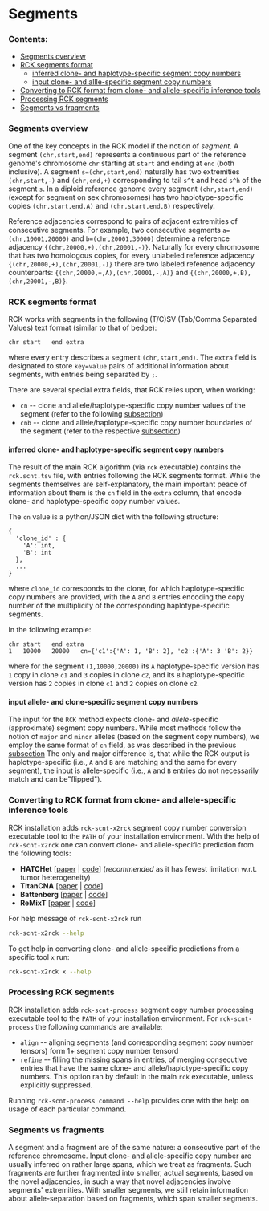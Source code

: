 # Segments

### Contents: 
* [Segments overview](#segments-overview)
* [RCK segments format](#rck-segments-format)
    * [inferred clone- and haplotype-specific segment copy numbers](#inferred-clone--and-haplotype-specific-segment-copy-numbers)
    * [input clone- and allle-specific segment copy numbers](#input-allele--and-clone-specific-segment-copy-numbers)
* [Converting to RCK format from clone- and allele-specific inference tools](#converting-to-rck-format-from-clone--and-allele-specific-inference-tools)
* [Processing RCK segments](#processing-rck-segments)
* [Segments vs fragments](#segments-vs-fragments)

### Segments overview

One of the key concepts in the RCK model if the notion of *segment*.
A segment `(chr,start,end)` represents a continuous part of the reference genome's chromosome `chr` starting at `start` and ending at `end` (both inclusive).
A segment `s=(chr,start,end)` naturally has two extremities `(chr,start,-)` and `(chr,end,+)` corresponding to tail `s^t` and head `s^h` of the segment `s`.
In a diploid reference genome every segment `(chr,start,end)` (except for segment on sex chromosomes) has two haplotype-specific copies `(chr,start,end,A)` and `(chr,start,end,B)` respectively.  

Reference adjacencies correspond to pairs of adjacent extremities of consecutive segments.
For example, two consecutive segments `a=(chr,10001,20000)` and `b=(chr,20001,30000)` determine a reference adjacency `{(chr,20000,+),(chr,20001,-)}`.
Naturally for every chromosome that has two homologous copies, for every unlabeled reference adjacency `{(chr,20000,+),(chr,20001,-)}` there are two labeled reference adjacency counterparts:
`{(chr,20000,+,A),(chr,20001,-,A)}` and `{(chr,20000,+,B),(chr,20001,-,B)}`.

### RCK segments format
RCK works with segments in the following (T/C)SV (Tab/Comma Separated Values) text format (similar to that of bedpe):
````
chr	start	end	extra
````
where every entry describes a segment `(chr,start,end)`.
The `extra` field is designated to store `key=value` pairs of additional information about segments, with entries being separated by `;`.

There are several special extra fields, that RCK relies upon, when working:
* `cn` -- clone and allele/haplotype-specific copy number values of the segment (refer to the following [subsection](#inferred-clone--and-haplotype-specific-segment-copy-numbers))
* `cnb` -- clone and allele/haplotype-specific copy number boundaries of the segment (refer to the respective [subsection](#copy-number-boundaries))

#### inferred clone- and haplotype-specific segment copy numbers
The result of the main RCK algorithm (via `rck` executable) contains the `rck.scnt.tsv` file, with entries following the RCK segments format.
While the segments themselves are self-explanatory, the main important peace of information about them is the `cn` field in the `extra` column, that encode clone- and haplotype-specific copy number values.

The `cn` value is a python/JSON dict with the following structure:
```
{
  'clone_id' : {
    'A': int,
    'B'; int
  },
  ...
}
``` 
where `clone_id` corresponds to the clone, for which haplotype-specific copy numbers are provided, with the `A` and `B` entries encoding the copy number of the multiplicity of the corresponding haplotype-specific segments.

In the following example:
````
chr	start	end	extra
1	10000	20000	cn={'c1':{'A': 1, 'B': 2}, 'c2':{'A': 3 'B': 2}}
````
where for the segment `(1,10000,20000)` its `A` haplotype-specific version has `1` copy in clone `c1` and `3` copies in clone `c2`, and its `B` haplotype-specific version has `2` copies in clone `c1` and `2` copies on clone `c2`.

#### input allele- and clone-specific segment copy numbers
The input for the `RCK` method expects clone- and *allele*-specific (approximate) segment copy numbers. 
While most methods follow the notion of `major` and `minor` alleles (based on the segment copy numbers), we employ the same format of `cn` field, as was described in the previous [subsection](#inferred-clone--and-haplotype-specific-segment-copy-numbers)
The only and major difference is, that while the RCK output is haplotype-specific (i.e., `A` and `B` are matching and the same for every segment), the input is allele-specific (i.e., `A` and `B` entries do not necessarily match and can be"flipped").

### Converting to RCK format from clone- and allele-specific inference tools
RCK installation adds `rck-scnt-x2rck` segment copy number conversion executable tool to the `PATH` of your installation environment.
With the help of `rck-scnt-x2rck` one can convert clone- and allele-specific prediction from the following tools:
* **HATCHet** [[paper](https://www.biorxiv.org/content/early/2018/12/17/496174) | [code](https://github.com/raphael-group/hatchet)] (*recommended* as it has fewest limitation w.r.t. tumor heterogeneity)
* **TitanCNA** [[paper](https://www.ncbi.nlm.nih.gov/pubmed/25060187) | [code](https://github.com/gavinha/TitanCNA)]
* **Battenberg** [[paper](https://www.ncbi.nlm.nih.gov/pubmed/22608083) | [code](https://github.com/cancerit/cgpBattenberg)]
* **ReMixT** [[paper](https://www.ncbi.nlm.nih.gov/pubmed/28750660) | [code](https://bitbucket.org/dranew/remixt)]

For help message of `rck-scnt-x2rck` run 
````bash
rck-scnt-x2rck --help
````

To get help in converting clone- and allele-specific predictions from a specific tool `x` run:
````bash
rck-scnt-x2rck x --help
````

### Processing RCK segments
RCK installation adds `rck-scnt-process` segment copy number processing executable tool to the `PATH` of your installation environment.
For `rck-scnt-process` the following commands are available:
* `align` -- aligning segments (and corresponding segment copy number tensors) form 1+ segment copy number tensord
* `refine` -- filling the missing spans in entries, of merging consecutive entries that have the same clone- and allele/haplotype-specific copy numbers.
This option ran by default in the main `rck` executable, unless explicitly suppressed.

Running `rck-scnt-process command --help` provides one with the help on usage of each particular command.


### Segments vs fragments
A segment and a fragment are of the same nature: a consecutive part of the reference chromosome. 
Input clone- and allele-specific copy number are usually inferred on rather large spans, which we treat as fragments. 
Such fragments are further fragmented into smaller, actual segments, based on the novel adjacencies, in such a way that novel adjacencies involve segments' extremities.
With smaller segments, we still retain information about allele-separation based on fragments, which span smaller segments. 
